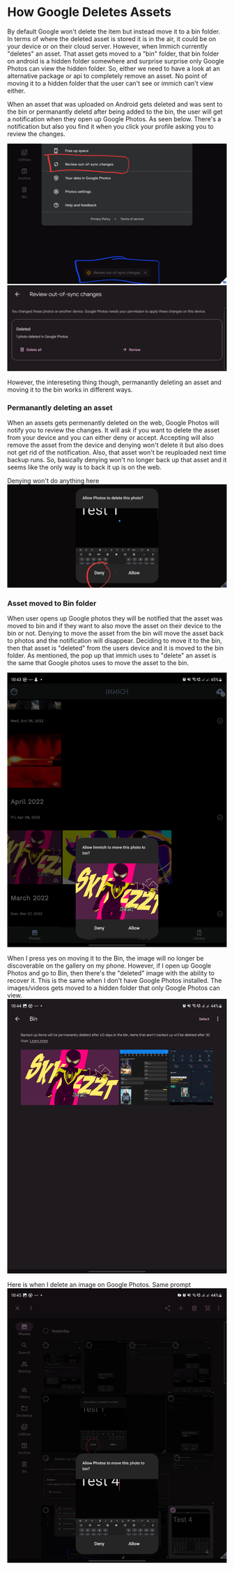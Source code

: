 # How Google Deletes Assets

By default Google won't delete the item but instead move it to a bin folder. In terms of where the deleted asset is stored it is in the air, it could be on your device or on their cloud server. However, when Immich currently "deletes" an asset. That asset gets moved to a "bin" folder, that bin folder on android is a hidden folder somewhere and surprise surprise only Google Photos can view the hidden folder. So, either we need to have a look at an alternative package or api to completely remove an asset. No point of moving it to a hidden folder that the user can't see or immich can't view either.

When an asset that was uploaded on Android gets deleted and was sent to the bin or permanantly deletd after being added to the bin, the user will get a notification when they open up Google Photos. As seen below. There's a notification but also you find it when you click your profile asking you to review the changes.

![Google Photos Notification](images/Screenshot_20230122_203608_Photos.jpg)![Alt text](images/Screenshot_20230122_203627_Photos.jpg)

However, the intereseting thing though, permanantly deleting an asset and moving it to the bin works in different ways.

### Permanantly deleting an asset

When an assets gets permenantly deleted on the web, Google Photos will notify you to review the changes. It will ask if you want to delete the asset from your device and you can either deny or accept. Accepting will also remove the asset from the device and denying won't delete it but also does not get rid of the notification. Also, that asset won't be reuploaded next time backup runs. So, basically denying won't no longer back up that asset and it seems like the only way is to back it up is on the web.

Denying won't do anything here
![Alt text](images/Screenshot_20230122_203645_Media.jpg)

### Asset moved to Bin folder

When user opens up Google photos they will be notified that the asset was moved to bin and if they want to also move the asset on their device to the bin or not. Denying to move the asset from the bin will move the asset back to photos and the notification will disappear. Deciding to move it to the bin, then that asset is "deleted" from the users device and it is moved to the bin folder. As mentioned, the pop up that immich uses to "delete" an asset is the same that Google photos uses to move the asset to the bin.

![Alt text](images/Screenshot_20230123_104337_Media.jpg)

When I press yes on moving it to the Bin, the image will no longer be discoverable on the gallery on my phone. However, if I open up Google Photos and go to Bin, then there's the "deleted" image with the ability to recover it. This is the same when I don't have Google Photos installed. The images/videos gets moved to a hidden folder that only Google Photos can view.
![Alt text](images/Screenshot_20230123_104442_Photos.jpg)

Here is when I delete an image on Google Photos. Same prompt
![Alt text](images/Screenshot_20230123_104517_Media.jpg)
